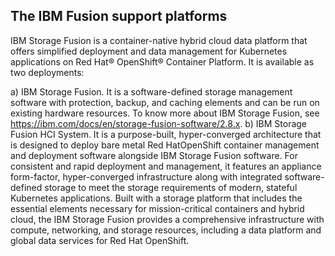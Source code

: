 ## The IBM Fusion support platforms

IBM Storage Fusion is a container-native hybrid cloud data platform that offers simplified deployment and data management for Kubernetes applications on Red Hat® OpenShift® Container Platform. It is available as two deployments:

a) IBM Storage Fusion. It is a software-defined storage management software with protection, backup, and caching elements and can be run on existing hardware resources. To know more about IBM Storage Fusion, see https://ibm.com/docs/en/storage-fusion-software/2.8.x.
b) IBM Storage Fusion HCI System. It is a purpose-built, hyper-converged architecture that is designed to deploy bare metal Red HatOpenShift container management and deployment software alongside IBM Storage Fusion software. For consistent and rapid deployment and management, it features an appliance form-factor, hyper-converged infrastructure along with integrated software-defined storage to meet the storage requirements of modern, stateful Kubernetes applications. Built with a storage platform that includes the essential elements necessary for mission-critical containers and hybrid cloud, the IBM Storage Fusion provides a comprehensive infrastructure with compute, networking, and storage resources, including a data platform and global data services for Red Hat OpenShift.